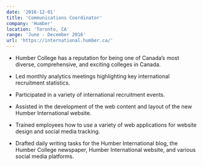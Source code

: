 ```yaml
---
date: '2016-12-01'
title: 'Communications Coordinator'
company: 'Humber'
location: 'Toronto, CA'
range: 'June - December 2016'
url: 'https://international.humber.ca/'
---
```


- Humber College has a reputation for being one of Canada’s most diverse, comprehensive, and exciting colleges in Canada.

- Led monthly analytics meetings highlighting key international recruitment statistics.
- Participated in a variety of international recruitment events.
- Assisted in the development of the web content and layout of the new Humber International website.
- Trained employees how to use a variety of web applications for website design and social media tracking.
- Drafted daily writing tasks for the Humber International blog, the Humber College newspaper, Humber International website, and various social media platforms.

